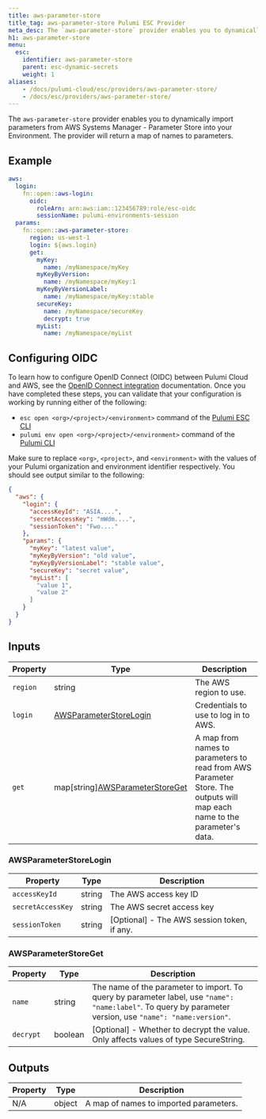 ```yaml
---
title: aws-parameter-store
title_tag: aws-parameter-store Pulumi ESC Provider
meta_desc: The `aws-parameter-store` provider enables you to dynamically import parameters from AWS Systems Manager - Parameter Store.
h1: aws-parameter-store
menu:
  esc:
    identifier: aws-parameter-store
    parent: esc-dynamic-secrets
    weight: 1
aliases:
    - /docs/pulumi-cloud/esc/providers/aws-parameter-store/
    - /docs/esc/providers/aws-parameter-store/
---
```


The `aws-parameter-store` provider enables you to dynamically import parameters from AWS Systems Manager - Parameter Store into your Environment. The provider will return a map of names to parameters.

## Example

```yaml
aws:
  login:
    fn::open::aws-login:
      oidc:
        roleArn: arn:aws:iam::123456789:role/esc-oidc
        sessionName: pulumi-environments-session
  params:
    fn::open::aws-parameter-store:
      region: us-west-1
      login: ${aws.login}
      get:
        myKey:
          name: /myNamespace/myKey
        myKeyByVersion:
          name: /myNamespace/myKey:1
        myKeyByVersionLabel:
          name: /myNamespace/myKey:stable
        secureKey:
          name: /myNamespace/secureKey
          decrypt: true
        myList:
          name: /myNamespace/myList

```

## Configuring OIDC

To learn how to configure OpenID Connect (OIDC) between Pulumi Cloud and AWS, see the [OpenID Connect integration](/docs/pulumi-cloud/oidc/provider/aws/) documentation. Once you have completed these steps, you can validate that your configuration is working by running either of the following:

* `esc open <org>/<project>/<environment>` command of the [Pulumi ESC CLI](/docs/esc-cli/)
* `pulumi env open <org>/<project>/<environment>` command of the [Pulumi CLI](/docs/install/)

Make sure to replace `<org>`, `<project>`, and `<environment>` with the values of your Pulumi organization and environment identifier respectively. You should see output similar to the following:

```json
{
  "aws": {
    "login": {
      "accessKeyId": "ASIA....",
      "secretAccessKey": "mWdm....",
      "sessionToken": "Fwo...."
    },
    "params": {
      "myKey": "latest value",
      "myKeyByVersion": "old value",
      "myKeyByVersionLabel": "stable value",
      "secureKey": "secret value",
      "myList": [
        "value 1",
        "value 2"
      ]
    }
  }
}
```

## Inputs

| Property | Type                                       | Description                                                                                                                             |
|----------|--------------------------------------------|-----------------------------------------------------------------------------------------------------------------------------------------|
| `region` | string                                                   | The AWS region to use.                                                                                                    |
| `login`  | [AWSParameterStoreLogin](#awsparameterstorelogin)        | Credentials to use to log in to AWS.                                                                                      |
| `get`    | map[string][AWSParameterStoreGet](#awsparameterstoreget) | A map from names to parameters to read from AWS Parameter Store. The outputs will map each name to the parameter's data.  |

### AWSParameterStoreLogin

| Property          | Type   | Description                                 |
|-------------------|--------|---------------------------------------------|
| `accessKeyId`     | string | The AWS access key ID                       |
| `secretAccessKey` | string | The AWS secret access key                   |
| `sessionToken`    | string | [Optional] - The AWS session token, if any. |

### AWSParameterStoreGet

| Property  | Type    | Description                                                                                                                                                |
|-----------|---------|------------------------------------------------------------------------------------------------------------------------------------------------------------|
| `name`    | string  | The name of the parameter to import. To query by parameter label, use `"name": "name:label"`. To query by parameter version, use `"name": "name:version"`. |
| `decrypt` | boolean | [Optional] - Whether to decrypt the value.  Only affects values of type SecureString.                                                                      |

## Outputs

| Property | Type   | Description                            |
|----------|--------|----------------------------------------|
| N/A      | object | A map of names to imported parameters. |
